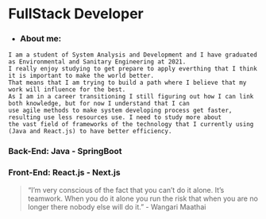 # FullStack Developer
   - ### About me:
    I am a student of System Analysis and Development and I have graduated as Environmental and Sanitary Engineering at 2021.  
    I really enjoy studying to get prepare to apply everthing that I think it is important to make the world better.  
    That means that I am trying to build a path where I believe that my work will influence for the best.  
    As I am in a career transitioning I still figuring out how I can link both knowledge, but for now I understand that I can  
    use agile methods to make system developing process get faster, resulting use less resources use. I need to study more about  
    the vast field of frameworks of the technology that I currently using (Java and React.js) to have better efficiency.
   
### Back-End: Java - SpringBoot  
### Front-End: React.js - Next.js

> “I’m very conscious of the fact that you can’t do it alone. It’s teamwork. When you do it alone you run the risk that when you are no longer there nobody else will do it.” - Wangari Maathai

<!-- 
Structure of my readme:
   - About me: your work and interests
   - Skills
   - Tools
   - Contributions you're proud of, and context about those contributions
   - Guidance for getting help in communities where you're involved

<details open>

<summary>Tips for collapsed sections</summary>

### You can add a header

You can add text within a collapsed section.

You can add an image or a code block, too.

```ruby
   puts "Hello World"
```

</details> -->
